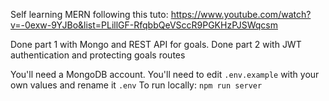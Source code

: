 Self learning MERN following this tuto: https://www.youtube.com/watch?v=-0exw-9YJBo&list=PLillGF-RfqbbQeVSccR9PGKHzPJSWqcsm

Done part 1 with Mongo and REST API for goals.
Done part 2 with JWT authentication and protecting goals routes

You'll need a MongoDB account.
You'll need to edit `.env.example` with your own values and rename it `.env`
To run locally: `npm run server`
